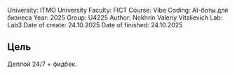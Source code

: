 University: ITMO University
Faculty: FICT
Course: Vibe Coding: AI-боты для бизнеса
Year: 2025
Group: U4225
Author: Nokhrin Valeriy Vitalievich
Lab: Lab3
Date of create: 24.10.2025
Date of finished: 24.10.2025


## Цель
Деплой 24/7 + фидбек.

